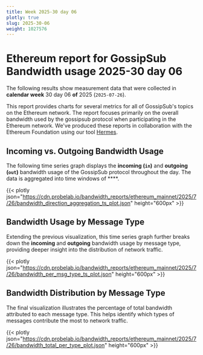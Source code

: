 ```yaml
---
title: Week 2025-30 day 06
plotly: true
slug: 2025-30-06
weight: 1027576
---
```


# Ethereum report for GossipSub Bandwidth usage 2025-30 day 06

The following results show measurement data that were collected in **calendar week** 30  day 06 **of** 
2025 (`2025-07-26`).

This report provides charts for several metrics for all of GossipSub's topics on the Ethereum network.
The report focuses primarily on the overall bandwidth used by the gossipsub protocol when participating in the Ethereum network.
We've produced these reports in collaboration with the Ethereum Foundation using our tool [Hermes](/tools/hermes/).

## Incoming vs. Outgoing Bandwidth Usage
The following time series graph displays the **incoming (`in`)** and **outgoing (`out`)** bandwidth usage of the GossipSub protocol throughout the day. The data is aggregated into time windows of ****.

{{< plotly json="https://cdn.probelab.io/bandwidth_reports/ethereum_mainnet/2025/7/26/bandwidth_direction_aggregation_ts_plot.json" height="600px" >}}

## Bandwidth Usage by Message Type
Extending the previous visualization, this time series graph further breaks down the **incoming** and **outgoing** bandwidth usage by message type, providing deeper insight into the distribution of network traffic.

{{< plotly json="https://cdn.probelab.io/bandwidth_reports/ethereum_mainnet/2025/7/26/bandwidth_per_msg_type_ts_plot.json" height="600px" >}}

## Bandwidth Distribution by Message Type
The final visualization illustrates the percentage of total bandwidth attributed to each message type. This helps identify which types of messages contribute the most to network traffic.

{{< plotly json="https://cdn.probelab.io/bandwidth_reports/ethereum_mainnet/2025/7/26/bandwidth_total_per_type_plot.json" height="600px" >}}
